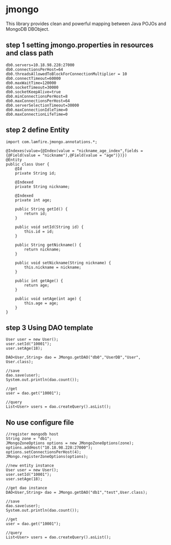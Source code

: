 jmongo
===========
This library provides clean and powerful mapping between Java POJOs and MongoDB DBObject.

step 1 setting jmongo.properties in resources and class path
-----------------------
    db0.servers=10.18.98.228:27000
    db0.connectionsPerHost=64
    db0.threadsAllowedToBlockForConnectionMultiplier = 10
    db0.connectTimeout=60000
    db0.maxWaitTime=120000
    db0.socketTimeout=30000
    db0.socketKeepAlive=true
    db0.minConnectionsPerHost=8
    db0.maxConnectionsPerHost=64
    db0.serverSelectionTimeout=30000
    db0.maxConnectionIdleTime=0
    db0.maxConnectionLifeTime=0


step 2 define Entity
-----------------------

    import com.lamfire.jmongo.annotations.*;

    @Indexes(value={@Index(value = "nickname_age_index",fields = {@Field(value = "nickname"),@Field(value = "age")})})
    @Entity
    public class User {
        @Id
        private String id;

        @Indexed
        private String nickname;

        @Indexed
        private int age;

        public String getId() {
            return id;
        }

        public void setId(String id) {
            this.id = id;
        }

        public String getNickname() {
            return nickname;
        }

        public void setNickname(String nickname) {
            this.nickname = nickname;
        }

        public int getAge() {
            return age;
        }

        public void setAge(int age) {
            this.age = age;
        }
    }

step 3 Using DAO template
------------------
    User user = new User();
    user.setId("10001");
    user.setAge(18);

    DAO<User,String> dao = JMongo.getDAO("db0","UserDB","User", User.class);

    //save
    dao.save(user);
    System.out.println(dao.count());

    //get
    user = dao.get("10001");

    //query
    List<User> users = dao.createQuery().asList();

No use configure file
------------------
    //register mongodb host
    String zone = "db1";
    JMongoZoneOptions options = new JMongoZoneOptions(zone);
    options.addHost("10.18.98.228:27000");
    options.setConnectionsPerHost(4);
    JMongo.registerZoneOptions(options);

    //new entity instance
    User user = new User();
    user.setId("10001");
    user.setAge(18);

    //get dao instance
    DAO<User,String> dao = JMongo.getDAO("db1","test",User.class);

    //save
    dao.save(user);
    System.out.println(dao.count());

    //get
    user = dao.get("10001");

    //query
    List<User> users = dao.createQuery().asList();
